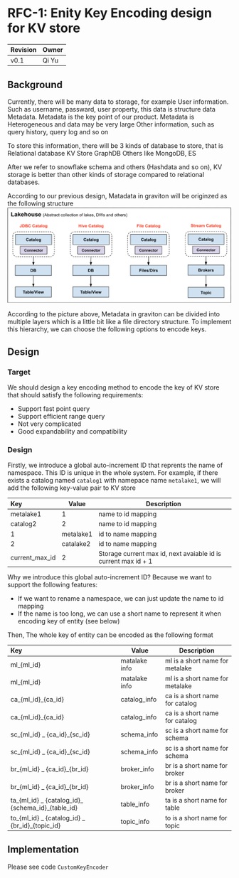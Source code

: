 <!--
  Copyright 2023 Datastrato.
  This software is licensed under the Apache License version 2.
-->

# RFC-1: Enity Key Encoding design for KV store

| Revision | Owner |
| :------- |-------|
| v0.1     | Qi Yu |

## Background
Currently, there will be many data to storage, for example
User information. Such as username, passward, user property, this data is structure data
Metadata. Metadata is the key point of our product. Metadata is Heterogeneous and data may be very large
Other information, such as query history, query log and so on

To store this information, there will be 3 kinds of database to store, that is
Relational database
KV Store
GraphDB
Others like MongoDB, ES

After we refer to snowflake schema and others (Hashdata and so on),  KV storage is better than other kinds of storage compared to relational databases.

According to our previous design, Matadata in graviton will be originzed as the following structure
![mc](../rfc-1/schema-overview.png)

According to the picture above, Metadata in graviton can be divided into multiple layers which is a little bit like a file directory structure. To implement this hierarchy, we can choose the following options to encode keys.

## Design

### Target

We should design a key encoding method to encode the key of KV store that should satisfy the following requirements:
- Support fast point query 
- Support efficient range query
- Not very complicated 
- Good expandability and compatibility


### Design 

Firstly, we introduce a global auto-increment ID that reprents the name of namespace. This ID is unique in the whole system. 
For example, if there exists a catalog named `catalog1` with namepace name `metalake1`, we will add the following key-value pair to KV store

| Key       | Value     | Description                                                    | 
|:----------|-----------|----------------------------------------------------------------|
| metalake1 | 1         | name to id mapping                                             |
| catalog2  | 2         | name to id mapping                                             |
| 1         | metalake1 | id to name mapping                                             |
| 2         | catalake2 | id to name mapping                                             |
 | current_max_id | 2 | Storage current max id, next avaiable id is current max id + 1 |

Why we introduce this global auto-increment ID? Because we want to support the following features:
- If we want to rename a namespace, we can just update the name to id mapping
- If the name is too long, we can use a short name to represent it when encoding key of entity (see below)

Then, The whole key of entity can be encoded as the following format


| Key                                               | Value         | Description                     | 
|:--------------------------------------------------|---------------|---------------------------------|
| ml_{ml_id}                                        | matalake info | ml is a short name for metalake |
| ml_{ml_id}                                        | matalake info | ml is a short name for metalake |
| ca_{ml_id}_{ca_id}                                | catalog_info  | ca is a short name for catalog  |
| ca_{ml_id}_{ca_id}                                | catalog_info  | ca is a short name for catalog  |
| sc_{ml_id} _ {ca_id}_{sc_id}                      | schema_info   | sc is a short name for schema   |
| sc_{ml_id} _ {ca_id}_{sc_id}                      | schema_info   | sc is a short name for schema   |
| br_{ml_id} _ {ca_id}_{br_id}                      | broker_info   | br is a short name for broker   |
| br_{ml_id} _ {ca_id}_{br_id}                      | broker_info   | br is a short name for broker   |
| ta_{ml_id} _ {catalog_id}_ {schema_id}_{table_id} | table_info    | ta is a short name for table    |
| to_{ml_id} _ {catalog_id} _ {br_id}_{topic_id}    | topic_info    | to is a short name for topic    |

## Implementation

Please see code ```CustomKeyEncoder```


